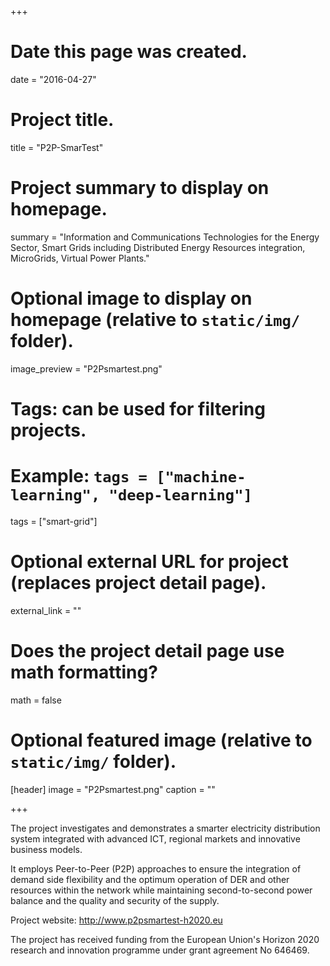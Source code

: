 +++
# Date this page was created.
date = "2016-04-27"

# Project title.
title = "P2P-SmarTest"

# Project summary to display on homepage.
summary = "Information and Communications Technologies for the Energy Sector, Smart Grids including Distributed Energy Resources integration, MicroGrids, Virtual Power Plants."

# Optional image to display on homepage (relative to `static/img/` folder).
image_preview = "P2Psmartest.png"

# Tags: can be used for filtering projects.
# Example: `tags = ["machine-learning", "deep-learning"]`
tags = ["smart-grid"]

# Optional external URL for project (replaces project detail page).
external_link = ""

# Does the project detail page use math formatting?
math = false

# Optional featured image (relative to `static/img/` folder).
[header]
image = "P2Psmartest.png"
caption = ""

+++

The project investigates and demonstrates a smarter electricity distribution system integrated with advanced ICT, regional markets and innovative business models. 
 
It employs Peer-to-Peer (P2P) approaches to ensure the integration of demand side flexibility and the optimum operation of DER and other resources within the network while maintaining second-to-second power balance and the quality and security of the supply.

Project website: http://www.p2psmartest-h2020.eu

The project has received funding from the European Union's Horizon 2020 research and innovation programme under grant agreement No 646469.